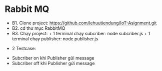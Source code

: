 # Rabbit MQ
- B1. Clone project: https://github.com/lehuutiendung/IoT-Asignment.git
- B2. cd thư mục RabbitMQ
- B3. Chạy project:
      + 1 terminal chạy subcriber: node subcriber.js
      + 1 terminal chạy publisher: node publisher.js
* 2 Testcase: 
- Subcriber on khi Publisher gửi message
- Subcriber off khi Publisher gửi message
